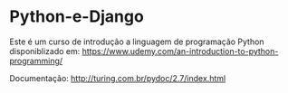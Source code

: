 # Python-e-Django
Este é um curso de introdução a linguagem de programação Python disponiblizado em: 
https://www.udemy.com/an-introduction-to-python-programming/

Documentação: http://turing.com.br/pydoc/2.7/index.html
